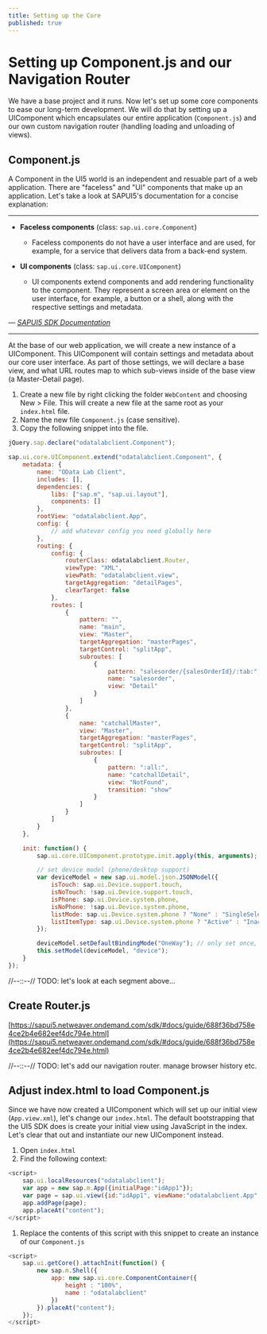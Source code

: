 ```yaml
---
title: Setting up the Core
published: true
---
```


# Setting up Component.js and our Navigation Router

We have a base project and it runs. Now let's set up some core components to ease our long-term development. We will do that by setting up a UIComponent which encapsulates our entire application (`Component.js`) and our own custom navigation router (handling loading and unloading of views).

## Component.js

A Component in the UI5 world is an independent and resuable part of a web application. There are "faceless" and "UI" components that make up an application. Let's take a look at SAPUI5's documentation for a concise explanation:

<hr />

* **Faceless components** (class: `sap.ui.core.Component`)

  * Faceless components do not have a user interface and are used, for example, for a service that delivers data from a back-end system.

* **UI components** (class: `sap.ui.core.UIComponent`)

  * UI components extend components and add rendering functionality to the component. They represent a screen area or element on the user interface, for example, a button or a shell, along with the respective settings and metadata.

<cite> &mdash; [SAPUI5 SDK Documentation](https://sapui5.netweaver.ondemand.com/sdk/#docs/guide/958ead51e2e94ab8bcdc90fb7e9d53d0.html)</cite>

<hr />

At the base of our web application, we will create a new instance of a UIComponent. This UIComponent will contain settings and metadata about our core user interface. As part of those settings, we will declare a base view, and what URL routes map to which sub-views inside of the base view (a Master-Detail page).

1. Create a new file by right clicking the folder `WebContent` and choosing New > File. This will create a new file at the same root as your `index.html` file.
1. Name the new file `Component.js` (case sensitive).
1. Copy the following snippet into the file.

```js
jQuery.sap.declare("odatalabclient.Component");

sap.ui.core.UIComponent.extend("odatalabclient.Component", {
    metadata: {
        name: "OData Lab Client",
        includes: [],
        dependencies: {
            libs: ["sap.m", "sap.ui.layout"],
            components: []
        },
        rootView: "odatalabclient.App",
        config: {
            // add whatever config you need globally here
        },
        routing: {
            config: {
                routerClass: odatalabclient.Router,
                viewType: "XML",
                viewPath: "odatalabclient.view",
                targetAggregation: "detailPages",
                clearTarget: false
            },
            routes: [
                {
                    pattern: "",
                    name: "main",
                    view: "Master",
                    targetAggregation: "masterPages",
                    targetControl: "splitApp",
                    subroutes: [
                        {
                            pattern: "salesorder/{salesOrderId}/:tab:",
                            name: "salesorder",
                            view: "Detail"
                        }
                    ]
                },
                {
                    name: "catchallMaster",
                    view: "Master",
                    targetAggregation: "masterPages",
                    targetControl: "splitApp",
                    subroutes: [
                        {
                            pattern: ":all:",
                            name: "catchallDetail",
                            view: "NotFound",
                            transition: "show"
                        }
                    ]
                }
            ]
        }
    },

    init: function() {
        sap.ui.core.UIComponent.prototype.init.apply(this, arguments);

        // set device model (phone/desktop support)
        var deviceModel = new sap.ui.model.json.JSONModel({
            isTouch: sap.ui.Device.support.touch,
            isNoTouch: !sap.ui.Device.support.touch,
            isPhone: sap.ui.Device.system.phone,
            isNoPhone: !sap.ui.Device.system.phone,
            listMode: sap.ui.Device.system.phone ? "None" : "SingleSelectMaster",
            listItemType: sap.ui.Device.system.phone ? "Active" : "Inactive"
        });

        deviceModel.setDefaultBindingMode("OneWay"); // only set once, then read-only
        this.setModel(deviceModel, "device");
    }
});
```

//--::--// TODO: let's look at each segment above...

## Create Router.js

[https://sapui5.netweaver.ondemand.com/sdk/#docs/guide/688f36bd758e4ce2b4e682eef4dc794e.html](https://sapui5.netweaver.ondemand.com/sdk/#docs/guide/688f36bd758e4ce2b4e682eef4dc794e.html)

//--::--// TODO: let's add our navigation router. manage browser history etc.

## Adjust index.html to load Component.js

Since we have now created a UIComponent which will set up our initial view (`App.view.xml`), let's change our `index.html`. The default bootstrapping that the UI5 SDK does is create your initial view using JavaScript in the index. Let's clear that out and instantiate our new UIComponent instead.

1. Open `index.html`
1. Find the following context:

```js
<script>
    sap.ui.localResources("odatalabclient");
    var app = new sap.m.App({initialPage:"idApp1"});
    var page = sap.ui.view({id:"idApp1", viewName:"odatalabclient.App", type:sap.ui.core.mvc.ViewType.XML});
    app.addPage(page);
    app.placeAt("content");
</script>
```

1. Replace the contents of this script with this snippet to create an instance of our `Component.js`

```js
<script>
    sap.ui.getCore().attachInit(function() {
        new sap.m.Shell({
            app: new sap.ui.core.ComponentContainer({
                height : "100%",
                name : "odatalabclient"
            })
        }).placeAt("content");
    });
</script>
```

